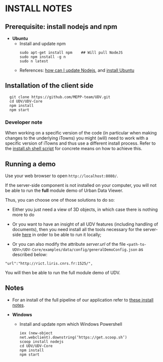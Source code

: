 # INSTALL NOTES

## Prerequisite: install nodejs and npm

* **Ubuntu**
  - Install and update npm
    ```
    sudo apt-get install npm    ## Will pull NodeJS
    sudo npm install -g n     
    sudo n latest
    ```
  - References: [how can I update Nodejs](https://askubuntu.com/questions/426750/how-can-i-update-my-nodejs-to-the-latest-version), and [install Ubuntu](http://www.hostingadvice.com/how-to/install-nodejs-ubuntu-14-04/#ubuntu-package-manager)

## Installation of the client side
```
  git clone https://github.com/MEPP-team/UDV.git
  cd UDV/UDV-Core
  npm install
  npm start
```

### Developer note
When working on a specific version of the code (in particular when making changes to the underlying iTowns) you might (will) need to work with a specific version of iTowns and thus use a different install process. Refer to the 
[install.sh shell script](https://github.com/MEPP-team/UDV/blob/0512f4eb0b2322224c1a4c332b8d74c6b0d1a3f8/UDV-Core/install.sh) for concrete means on how to achieve this.

## Running a demo

Use your web browser to open
`http://localhost:8080/`.

If the server-side component is not installed on your computer, you will not be able to run the **full** module demo of Urban Data Viewer.

Thus, you can choose one of those solutions to do so:

  * Either you just need a view of 3D objects, in which case there is nothing more to do
  
  * Or you want to have an insight of all UDV features (including handling of documents), then you need install all the tools necessary for the server-side [here](https://github.com/MEPP-team/RICT/blob/master/Install.md) in order to be able to run it locally;

  * Or you can also modify the attribute _server.url_ of the file `<path-to-UDV>/UDV-Core/examples/data/config/generalDemoConfig.json` as described below:
```
"url":"http://rict.liris.cnrs.fr:1525/",
```
You will then be able to run the full module demo of UDV.

## Notes

* For an install of the full pipeline of our application refer to
[these install notes](https://github.com/MEPP-team/RICT/Install/Readme.md).

* **Windows**
  - Install and update npm which Windows Powershell
    ```
    iex (new-object net.webclient).downstring(‘https://get.scoop.sh’)
    scoop install nodejs
    cd UDV/UDV-Core
    npm install
    npm start
    ```
